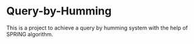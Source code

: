 Query-by-Humming
================

This is a project to achieve a query by humming system with the help of SPRING algorithm.
